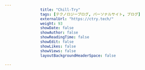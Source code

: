 ---
                title: "Chill-Try"
                tags: [テクノロジーブログ, パーソナルサイト, ブログ]
                externalUrl: "https://ctry.tech/"
                weight: 93
                showDate: false
                showAuthor: false
                showReadingTime: false
                showEdit: false
                showLikes: false
                showViews: false
                layoutBackgroundHeaderSpace: false
                ---

